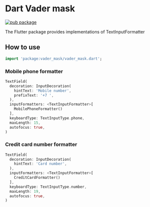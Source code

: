 # Dart Vader mask

[![pub package](https://img.shields.io/pub/v/vader_mask.svg)](https://pub.dartlang.org/packages/vader_mask)

The Flutter package provides implementations of TextInputFormatter

## How to use

```dart
import 'package:vader_mask/vader_mask.dart';
```

### Mobile phone formatter

```dart
TextField(
  decoration: InputDecoration(
    hintText: 'Mobile number',
    prefixText: '+7 ',
  ),
  inputFormatters: <TextInputFormatter>[
    MobilePhoneFormatter()
  ],
  keyboardType: TextInputType.phone,
  maxLength: 15,
  autofocus: true,
)
```

### Credit card number formatter

```dart
TextField(
  decoration: InputDecoration(
    hintText: 'Card number',
  ),
  inputFormatters: <TextInputFormatter>[
    CreditCardFormatter()
  ],
  keyboardType: TextInputType.number,
  maxLength: 19,
  autofocus: true,
)
```
